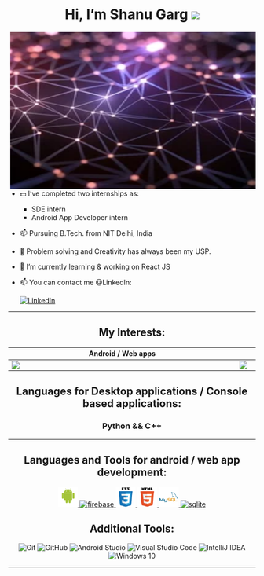 <h1 align="center">  Hi, I’m Shanu Garg <img src="https://raw.githubusercontent.com/MartinHeinz/MartinHeinz/master/wave.gif" width="30px"></h1>

<p><img align="right" alt="Coding" width="500" height="320" src="https://github.com/Shanugarg499/Shanugarg499/blob/main/lightsimage.webp?raw=true"/></br></p>
   
- 💵 I’ve completed two internships as:
    <ul type="square" align ="centre">
      <li> SDE intern </li>
      <li> Android App Developer intern </li>
    </ul>

- 📫 Pursuing B.Tech. from NIT Delhi, India

- 💞️ Problem solving and Creativity has always been my USP.

- 🌱 I’m currently learning & working on React JS


- 📫 You can contact me @LinkedIn: 
    <p> <a href = "https://www.linkedin.com/in/shanu-garg-a46672190/"><img alt="LinkedIn" src="https://img.shields.io/badge/linkedin-%230077B5.svg?&logo=linkedin&logoColor=white"/></a></p>
 
      
<hr>
<h2 align="center">My Interests:</br></h2>

Android / Web apps | Virtual Reality
------------ | -------------
<img align="left" width="450" src="https://github.com/Shanugarg499/Shanugarg499/blob/main/techimage.gif?raw=true"/> | <img align="right" width="450" src="https://github.com/Shanugarg499/Shanugarg499/blob/main/virtual-reality.gif"/>


<h2 align="center">Languages for Desktop applications / Console based applications:</h2>
<h3 align="center">Python && C++<br></h3>


<hr>

<h2 align="center">Languages and Tools for android / web app development:</h2>
<div align="center">
<p align="center"> <a href="https://developer.android.com" target="_blank"> <img src="https://raw.githubusercontent.com/devicons/devicon/master/icons/android/android-original-wordmark.svg" alt="android" width="40" height="40"/> </a><a href="https://firebase.google.com/" target="_blank"> <img src="https://www.vectorlogo.zone/logos/firebase/firebase-icon.svg" alt="firebase" width="40" height="40"/> </a><a href="https://www.w3schools.com/css/" target="_blank"> <img src="https://raw.githubusercontent.com/devicons/devicon/master/icons/css3/css3-original-wordmark.svg" alt="css3" width="40" height="40"/> </a> <a href="https://www.w3.org/html/" target="_blank"> <img src="https://raw.githubusercontent.com/devicons/devicon/master/icons/html5/html5-original-wordmark.svg" alt="html5" width="40" height="40"/> </a><a href="https://www.mysql.com/" target="_blank"> <img src="https://raw.githubusercontent.com/devicons/devicon/master/icons/mysql/mysql-original-wordmark.svg" alt="mysql" width="40" height="40"/>  </a><a href="https://www.sqlite.org/" target="_blank"> <img src="https://www.vectorlogo.zone/logos/sqlite/sqlite-icon.svg" alt="sqlite" width="40" height="40"/></a>
</div>

<h2 align="center">Additional Tools:<br></h2>
<div align="center">
<p>
    <img alt="Git" src="https://img.shields.io/badge/Git%20-%23F05033.svg?logo=git&logoColor=white">
    <img alt="GitHub" src="https://img.shields.io/badge/github-%23121011.svg?logo=github&logoColor=white"/>
    <img alt="Android Studio" src="https://img.shields.io/badge/AndroidStudio-5C2D91.svg?logo=android-studio&logoColor=white"/>
    <img alt="Visual Studio Code" src="https://img.shields.io/badge/Visual%20Studio%20Code-0078d7.svg?logo=visual-studio-code&logoColor=white">
    <img alt="IntelliJ IDEA" src="https://img.shields.io/badge/IntelliJIDEA-000000.svg?logo=intellij-idea&logoColor=white"/>
    <img alt="Windows 10" src="https://img.shields.io/badge/Windows-0078D6?&logo=windows&logoColor=white" />

</p>
</div>

<hr>
